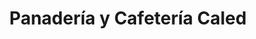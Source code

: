 ---
title: "Panadería y Cafetería Caled"
url: /la-hermosura/panaderia-y-cafeteria-caled/
shop: panadería
---